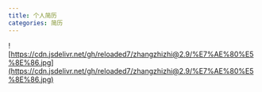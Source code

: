 ```yaml
---
title: 个人简历
categories: 简历
---
```



![https://cdn.jsdelivr.net/gh/reloaded7/zhangzhizhi@2.9/%E7%AE%80%E5%8E%86.jpg](https://cdn.jsdelivr.net/gh/reloaded7/zhangzhizhi@2.9/%E7%AE%80%E5%8E%86.jpg)